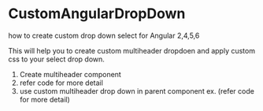 # CustomAngularDropDown
how to create custom drop down select for Angular 2,4,5,6

 This will help you to create custom multiheader dropdoen and apply custom css to your select drop down.
	
	
 
 
1. Create multiheader component 
2. refer code for more detail
3. use custom multiheader drop down in parent component ex. (refer code for more detail)
 
 
 
 
 
 

